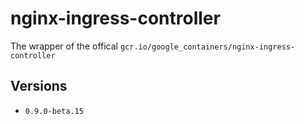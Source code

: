 # nginx-ingress-controller

The wrapper of the offical `gcr.io/google_containers/nginx-ingress-controller`

## Versions

- `0.9.0-beta.15`
